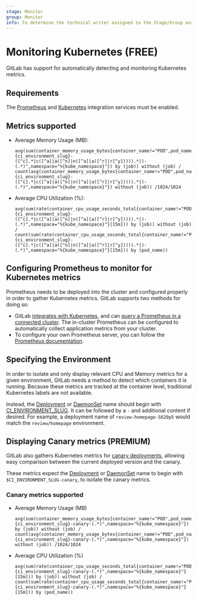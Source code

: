 ```yaml
---
stage: Monitor
group: Monitor
info: To determine the technical writer assigned to the Stage/Group associated with this page, see https://about.gitlab.com/handbook/engineering/ux/technical-writing/#assignments
---
```


# Monitoring Kubernetes **(FREE)**

GitLab has support for automatically detecting and monitoring Kubernetes metrics.

## Requirements

The [Prometheus](../prometheus.md) and [Kubernetes](../../../infrastructure/clusters/index.md)
integration services must be enabled.

## Metrics supported

- Average Memory Usage (MB):

  ```prometheus
  avg(sum(container_memory_usage_bytes{container_name!="POD",pod_name=~"^%{ci_environment_slug}-([^c].*|c([^a]|a([^n]|n([^a]|a([^r]|r[^y])))).*|)-(.*)",namespace="%{kube_namespace}"}) by (job)) without (job) / count(avg(container_memory_usage_bytes{container_name!="POD",pod_name=~"^%{ci_environment_slug}-([^c].*|c([^a]|a([^n]|n([^a]|a([^r]|r[^y])))).*|)-(.*)",namespace="%{kube_namespace}"}) without (job)) /1024/1024
  ```

- Average CPU Utilization (%):

  ```prometheus
  avg(sum(rate(container_cpu_usage_seconds_total{container_name!="POD",pod_name=~"^%{ci_environment_slug}-([^c].*|c([^a]|a([^n]|n([^a]|a([^r]|r[^y])))).*|)-(.*)",namespace="%{kube_namespace}"}[15m])) by (job)) without (job) / count(sum(rate(container_cpu_usage_seconds_total{container_name!="POD",pod_name=~"^%{ci_environment_slug}-([^c].*|c([^a]|a([^n]|n([^a]|a([^r]|r[^y])))).*|)-(.*)",namespace="%{kube_namespace}"}[15m])) by (pod_name))
  ```

## Configuring Prometheus to monitor for Kubernetes metrics

Prometheus needs to be deployed into the cluster and configured properly in order to gather Kubernetes metrics. GitLab supports two methods for doing so:

- GitLab [integrates with Kubernetes](../../clusters/index.md), and can [query a Prometheus in a connected cluster](../../../clusters/integrations.md#prometheus-cluster-integration). The in-cluster Prometheus can be configured to automatically collect application metrics from your cluster.
- To configure your own Prometheus server, you can follow the [Prometheus documentation](https://prometheus.io/docs/introduction/overview/).

## Specifying the Environment

In order to isolate and only display relevant CPU and Memory metrics for a given environment, GitLab needs a method to detect which containers it is running. Because these metrics are tracked at the container level, traditional Kubernetes labels are not available.

Instead, the [Deployment](https://kubernetes.io/docs/concepts/workloads/controllers/deployment/) or [DaemonSet](https://kubernetes.io/docs/concepts/workloads/controllers/daemonset/) name should begin with [CI_ENVIRONMENT_SLUG](../../../../ci/variables/index.md#predefined-cicd-variables). It can be followed by a `-` and additional content if desired. For example, a deployment name of `review-homepage-5620p5` would match the `review/homepage` environment.

## Displaying Canary metrics **(PREMIUM)**

GitLab also gathers Kubernetes metrics for [canary deployments](../../canary_deployments.md), allowing easy comparison between the current deployed version and the canary.

These metrics expect the [Deployment](https://kubernetes.io/docs/concepts/workloads/controllers/deployment/) or [DaemonSet](https://kubernetes.io/docs/concepts/workloads/controllers/daemonset/) name to begin with `$CI_ENVIRONMENT_SLUG-canary`, to isolate the canary metrics.

### Canary metrics supported

- Average Memory Usage (MB)

  ```prometheus
  avg(sum(container_memory_usage_bytes{container_name!="POD",pod_name=~"^%{ci_environment_slug}-canary-(.*)",namespace="%{kube_namespace}"}) by (job)) without (job) / count(avg(container_memory_usage_bytes{container_name!="POD",pod_name=~"^%{ci_environment_slug}-canary-(.*)",namespace="%{kube_namespace}"}) without (job)) /1024/1024
  ```

- Average CPU Utilization (%)

  ```prometheus
  avg(sum(rate(container_cpu_usage_seconds_total{container_name!="POD",pod_name=~"^%{ci_environment_slug}-canary-(.*)",namespace="%{kube_namespace}"}[15m])) by (job)) without (job) / count(sum(rate(container_cpu_usage_seconds_total{container_name!="POD",pod_name=~"^%{ci_environment_slug}-canary-(.*)",namespace="%{kube_namespace}"}[15m])) by (pod_name))
  ```
